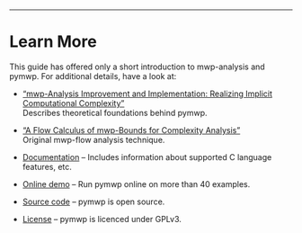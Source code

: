 <br/>

---

# Learn More

This guide has offered only a short introduction to mwp-analysis and
pymwp. For additional details, have a look at:

* [“mwp-Analysis Improvement and Implementation: Realizing Implicit Computational Complexity”](https://doi.org/10.4230/LIPIcs.FSCD.2022.26)  
  Describes theoretical foundations behind pymwp. 

* [“A Flow Calculus of mwp-Bounds for Complexity Analysis”](https://doi.org/10.1145/1555746.1555752)  
  Original mwp-flow analysis technique.

* [Documentation](https://statycc.github.io/pymwp)
  – Includes information about supported C language features, etc.

* [Online demo](https://statycc.github.io/pymwp/demo/) 
  – Run pymwp online on more than 40 examples.
  
* [Source code](https://github.com/statycc/pymwp)
  – pymwp is open source.

* [License](https://github.com/statycc/pymwp/blob/main/LICENSE)
  – pymwp is licenced under GPLv3.